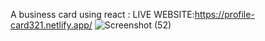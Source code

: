 A business card using react :
LIVE WEBSITE:https://profile-card321.netlify.app/
![Screenshot (52)](https://user-images.githubusercontent.com/116112063/230761067-9c9fba74-59aa-438a-ae6c-fbc29b6196b4.png)
